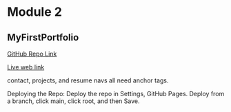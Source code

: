 # Module 2
## MyFirstPortfolio

[GitHub Repo Link](https://github.com/ChristyGHanson/MyFirstPortfolio)

[Live web link](http://127.0.0.1:5500/index.html)

contact, projects, and resume navs all need anchor tags. 

Deploying the Repo:
Deploy the repo in Settings, GitHub Pages. 
Deploy from a branch, click main, click root, and then Save.